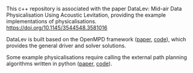 This c++ repository is associated with the paper DataLev: Mid-air Data Physicalisation Using Acoustic Levitation, providing the example implementations of physicalisations. 
https://doi.org/10.1145/3544548.3581016

DataLev is built based on the OpenMPD framework ([paper](https://dl.acm.org/doi/10.1145/3572896), [code](https://github.com/RMResearch/OpenMPD)), which provides the general driver and solver solutions.

Some example physicalisations require calling the external path planning algorithms written in python ([paper](https://arxiv.org/abs/2012.09052), [code](https://github.com/jkchengh/s2m2)).
